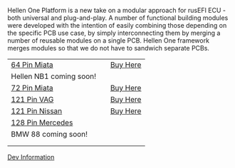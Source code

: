 
Hellen One Platform is a new take on a modular approach for rusEFI ECU - both universal and plug-and-play.
A number of functional building modules were developed with the intention of easily combining those depending on the specific PCB use case, by simply interconnecting them by merging a number of reusable modules on a single PCB. Hellen One framework merges modules so that we do not have to sandwich separate PCBs.


|   |   |   |
|---|---|---|
| [64 Pin Miata](Hellen64-Miata-NA6-94) |   |  [Buy Here](https://www.ebay.com/itm/234060110093) |
| Hellen NB1 coming soon!  |   |   |
| [72 Pin Miata](Hellen72)  |   |  [Buy Here](https://www.ebay.com/itm/334064047907) |
| [121 Pin VAG](Hellen121VAG)  |   |  [Buy Here](https://www.ebay.com/itm/334048095704) |
| [121 Pin Nissan](Hellen-121-Nissan)  | |   [Buy Here](https://www.ebay.com/itm/334061645783)  |
| [128 Pin Mercedes](Hellen-128-Mercedes)  |   |   |
| BMW 88 coming soon!  |   |   |
|   |   |   |
|   |   |   |





[Dev Information](https://github.com/andreika-git/hellen-one/wiki) 